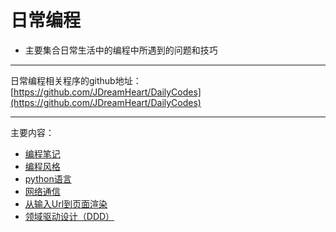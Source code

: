 # 日常编程
  * 主要集合日常生活中的编程中所遇到的问题和技巧
----
日常编程相关程序的github地址：  
[https://github.com/JDreamHeart/DailyCodes](https://github.com/JDreamHeart/DailyCodes)

----
主要内容：

  * [编程笔记](coding_notes.md)
  * [编程风格](coding_style.md)
  * [python语言](python/README.md)
  * [网络通信](communication/README.md)
  * [从输入Url到页面渲染](urlrender/README.md)
  * [领域驱动设计（DDD）](domain_driven_design/README.md)
